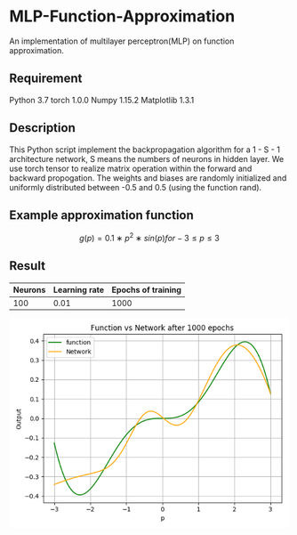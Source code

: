 # MLP-Function-Approximation
An implementation of multilayer perceptron(MLP) on function approximation.

## Requirement
Python 3.7
torch 1.0.0
Numpy 1.15.2
Matplotlib 1.3.1

## Description
This Python script implement the backpropagation algorithm for a 1 - S - 1 architecture network, S means the numbers of neurons in hidden layer. We use torch tensor to realize matrix operation within the forward and backward propogation. The weights and biases are randomly initialized and uniformly distributed between -0.5 and 0.5 (using the function rand).

## Example approximation function
$$g(p) = 0.1 ∗ p^2 ∗ sin(p) for −3 ≤ p ≤ 3$$

## Result
|Neurons |Learning rate | Epochs of training| 
|------|----------|---|
|100|0.01|1000|

![enter image description here](https://github.com/isthatyoung/MLP-Function-Approximation/blob/master/result/approximate_function.png)